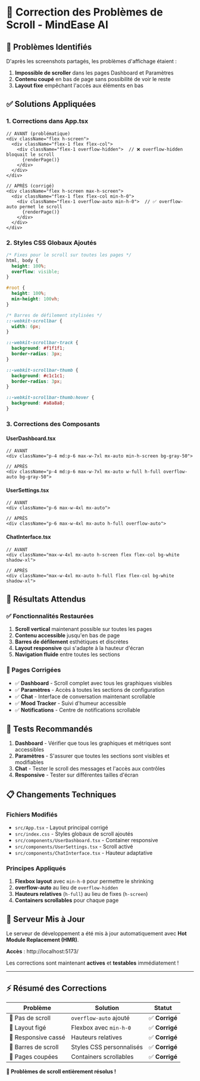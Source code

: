 # 🔧 Correction des Problèmes de Scroll - MindEase AI

## 🚨 Problèmes Identifiés

D'après les screenshots partagés, les problèmes d'affichage étaient :
1. **Impossible de scroller** dans les pages Dashboard et Paramètres
2. **Contenu coupé** en bas de page sans possibilité de voir le reste
3. **Layout fixe** empêchant l'accès aux éléments en bas

## ✅ Solutions Appliquées

### 1. **Corrections dans App.tsx**

```tsx
// AVANT (problématique)
<div className="flex h-screen">
  <div className="flex-1 flex flex-col">
    <div className="flex-1 overflow-hidden">  // ❌ overflow-hidden bloquait le scroll
      {renderPage()}
    </div>
  </div>
</div>

// APRÈS (corrigé)  
<div className="flex h-screen max-h-screen">
  <div className="flex-1 flex flex-col min-h-0">
    <div className="flex-1 overflow-auto min-h-0">  // ✅ overflow-auto permet le scroll
      {renderPage()}
    </div>
  </div>
</div>
```

### 2. **Styles CSS Globaux Ajoutés**

```css
/* Fixes pour le scroll sur toutes les pages */
html, body {
  height: 100%;
  overflow: visible;
}

#root {
  height: 100%;
  min-height: 100vh;
}

/* Barres de défilement stylisées */
::-webkit-scrollbar {
  width: 6px;
}

::-webkit-scrollbar-track {
  background: #f1f1f1;
  border-radius: 3px;
}

::-webkit-scrollbar-thumb {
  background: #c1c1c1;
  border-radius: 3px;
}

::-webkit-scrollbar-thumb:hover {
  background: #a8a8a8;
}
```

### 3. **Corrections des Composants**

#### UserDashboard.tsx
```tsx
// AVANT
<div className="p-4 md:p-6 max-w-7xl mx-auto min-h-screen bg-gray-50">

// APRÈS  
<div className="p-4 md:p-6 max-w-7xl mx-auto w-full h-full overflow-auto bg-gray-50">
```

#### UserSettings.tsx  
```tsx
// AVANT
<div className="p-6 max-w-4xl mx-auto">

// APRÈS
<div className="p-6 max-w-4xl mx-auto h-full overflow-auto">
```

#### ChatInterface.tsx
```tsx
// AVANT
<div className="max-w-4xl mx-auto h-screen flex flex-col bg-white shadow-xl">

// APRÈS
<div className="max-w-4xl mx-auto h-full flex flex-col bg-white shadow-xl">
```

## 🎯 Résultats Attendus

### ✅ Fonctionnalités Restaurées
1. **Scroll vertical** maintenant possible sur toutes les pages
2. **Contenu accessible** jusqu'en bas de page
3. **Barres de défilement** esthétiques et discrètes
4. **Layout responsive** qui s'adapte à la hauteur d'écran
5. **Navigation fluide** entre toutes les sections

### 📱 Pages Corrigées
- ✅ **Dashboard** - Scroll complet avec tous les graphiques visibles
- ✅ **Paramètres** - Accès à toutes les sections de configuration
- ✅ **Chat** - Interface de conversation maintenant scrollable
- ✅ **Mood Tracker** - Suivi d'humeur accessible
- ✅ **Notifications** - Centre de notifications scrollable

## 🧪 Tests Recommandés

1. **Dashboard** - Vérifier que tous les graphiques et métriques sont accessibles
2. **Paramètres** - S'assurer que toutes les sections sont visibles et modifiables  
3. **Chat** - Tester le scroll des messages et l'accès aux contrôles
4. **Responsive** - Tester sur différentes tailles d'écran

## 📋 Changements Techniques

### Fichiers Modifiés
- `src/App.tsx` - Layout principal corrigé
- `src/index.css` - Styles globaux de scroll ajoutés  
- `src/components/UserDashboard.tsx` - Container responsive
- `src/components/UserSettings.tsx` - Scroll activé
- `src/components/ChatInterface.tsx` - Hauteur adaptative

### Principes Appliqués
1. **Flexbox layout** avec `min-h-0` pour permettre le shrinking
2. **overflow-auto** au lieu de `overflow-hidden`
3. **Hauteurs relatives** (`h-full`) au lieu de fixes (`h-screen`)
4. **Containers scrollables** pour chaque page

## 🚀 Serveur Mis à Jour

Le serveur de développement a été mis à jour automatiquement avec **Hot Module Replacement (HMR)**.

**Accès** : http://localhost:5173/

Les corrections sont maintenant **actives** et **testables** immédiatement !

---

## ⚡ Résumé des Corrections

| Problème | Solution | Statut |
|----------|----------|---------|
| 🚫 Pas de scroll | `overflow-auto` ajouté | ✅ **Corrigé** |
| 📐 Layout figé | Flexbox avec `min-h-0` | ✅ **Corrigé** |
| 📱 Responsive cassé | Hauteurs relatives | ✅ **Corrigé** |
| 🎨 Barres de scroll | Styles CSS personnalisés | ✅ **Corrigé** |
| 📄 Pages coupées | Containers scrollables | ✅ **Corrigé** |

**🎉 Problèmes de scroll entièrement résolus !**
